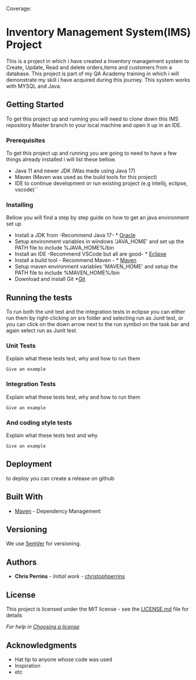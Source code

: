 Coverage: 
# Inventory Management System(IMS) Project 

This is a project in which i have created a Inventory management system to Create, Update, Read and delete orders,items and customers from a database.
This project is part of my QA Academy training in which i will demonstrate my skill i have acquired during this journey. This system works with MYSQL and Java.
## Getting Started

To get this project up and running you will need to clone down this IMS repository Master branch to your local machine and open it up in an IDE.

### Prerequisites

To get this project up and running you are going to need to have a few things already installed i will list these bellow.

- Java 11 and newer JDK (Was made using Java 17)
- Maven (Maven was used as the build tools for this project)
- IDE to continue development or run existing project (e.g intellij, eclipse, vscode)``

### Installing

Bellow you will find a step by step guide on how to get an java environment set up

- Install a JDK from -Recommend Java 17- * [Oracle](https://www.oracle.com/java/technologies/downloads/)
- Setup environment variables in windows 'JAVA_HOME' and set up the PATH file to include %JAVA_HOME%/bin
- Install an IDE -Recommend VSCode but all are good- * [Eclipse](https://www.eclipse.org/ide/)
- Install a build tool - Recommend Maven - * [Maven](https://maven.apache.org/download.cgi)
- Setup maven environment variables 'MAVEN_HOME' and setup the PATH file to include %MAVEN_HOME%/bin
- Download and install Git *[Git](https://gitforwindows.org/)

## Running the tests

To run both the unit test and the integration tests in eclipse you can either run them by right-clicking on srs folder and selecting run as Junit test,
or you can click on the down arrow next to the run symbol on the task bar and again select run as Junit test.

### Unit Tests 

Explain what these tests test, why and how to run them

```
Give an example
```

### Integration Tests 
Explain what these tests test, why and how to run them

```
Give an example
```

### And coding style tests

Explain what these tests test and why

```
Give an example
```

## Deployment

to deploy you can create a release on github

## Built With

* [Maven](https://maven.apache.org/) - Dependency Management

## Versioning

We use [SemVer](http://semver.org/) for versioning.

## Authors

* **Chris Perrins** - *Initial work* - [christophperrins](https://github.com/christophperrins)

## License

This project is licensed under the MIT license - see the [LICENSE.md](LICENSE.md) file for details 

*For help in [Choosing a license](https://choosealicense.com/)*

## Acknowledgments

* Hat tip to anyone whose code was used
* Inspiration
* etc
